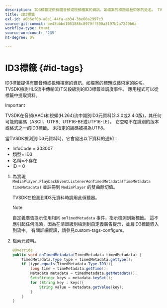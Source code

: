 ```yaml
---
description: ID3標籤提供有關音頻或視頻檔案的資訊，如檔案的標題或藝術家的姓名。 TVSDK檢測HLS流中傳輸流(TS)段級別的ID3標籤並調度事件。 應用程式可以從標籤中提取資料。
title: ID3標籤
exl-id: a0b6ef0b-a8e1-44fa-ab34-3be60a2997c3
source-git-commit: be43bbbd1051886c8979ff590a3197b2a7249b6a
workflow-type: tm+mt
source-wordcount: '235'
ht-degree: 0%

---
```


# ID3標籤 {#id-tags}

ID3標籤提供有關音頻或視頻檔案的資訊，如檔案的標題或藝術家的姓名。 TVSDK檢測HLS流中傳輸流(TS)段級別的ID3標籤並調度事件。 應用程式可以從標籤中提取資料。

>[!IMPORTANT]
>
>TVSDK在音頻(AAC)和視頻(H.264)流中識別ID3元資料(2.3.0或2.4.0版)，其任何可能的編碼（ASCII、UTF8、UTF16-BE或UTF16-LE）。 它忽略不在識別的版本或格式之一的ID3標籤。 未指定的編碼被視為UTF8。

當TVSDK檢測到ID3元資料時，它會發出以下資料的通知：

* InfoCode = 303007
* 類型= ID3
* 名稱=不存在
* ID = 0

1. 為實現 `MediaPlayer.PlaybackEventListener#onTimedMetadata(TimeMetadata timeMetadata)` 並註冊到 `MediaPlayer` 的雙曲餘切值。

   TVSDK在檢測到ID3元資料時調用此偵聽器。

   >[!NOTE]
   >
   >自定義廣告提示使用相同 `onTimedMetadata` 事件，指示檢測到新標籤。 這不應引起任何混淆，因為在清單級別檢測到自定義廣告提示，並且ID3標籤嵌入到流中。 有關詳細資訊，請參見custom-tags-configure。

1. 檢索元資料。

   ```java
   @Override 
   public void onTimedMetadata(TimedMetadata timedMetadata) { 
       TimedMetadata.Type type = timedMetadata.getType(); 
       if (type.equals(TimedMetadata.Type.ID3)){ 
           long time = timeMetadata.getTime(); 
           Metadata metadata = timedMetadata.getMetadata(); 
           Set<String> keys = metadata.keySet(); 
           for (String key : keys){ 
               String value = metadata.getValue(key); 
           } 
       } 
   }
   ```
